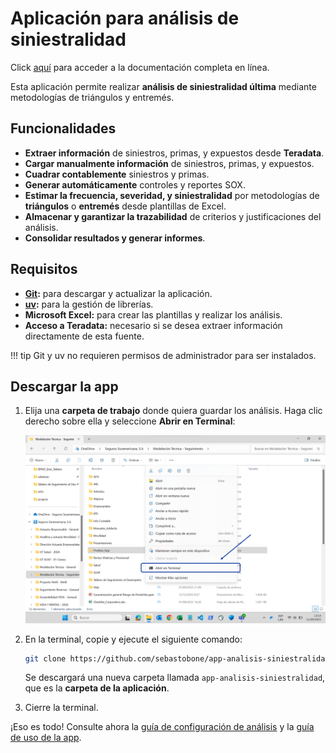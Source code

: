 # Aplicación para análisis de siniestralidad

Click [aquí](https://sebastobone.github.io/app-analisis-siniestralidad/) para acceder a la documentación completa en línea.

<!--docs-intro-start-->

Esta aplicación permite realizar **análisis de siniestralidad última** mediante metodologías de triángulos y entremés.

## Funcionalidades

- **Extraer información** de siniestros, primas, y expuestos desde **Teradata**.
- **Cargar manualmente información** de siniestros, primas, y expuestos.
- **Cuadrar contablemente** siniestros y primas.
- **Generar automáticamente** controles y reportes SOX.
- **Estimar la frecuencia, severidad, y siniestralidad** por metodologías de **triángulos** o **entremés** desde plantillas de Excel.
- **Almacenar y garantizar la trazabilidad** de criterios y justificaciones del análisis.
- **Consolidar resultados y generar informes**.

## Requisitos

- **[Git](https://git-scm.com/):** para descargar y actualizar la aplicación.
- **[uv](https://docs.astral.sh/uv/getting-started/installation/):** para la gestión de librerías.
- **Microsoft Excel:** para crear las plantillas y realizar los análisis.
- **Acceso a Teradata:** necesario si se desea extraer información directamente de esta fuente.

!!! tip
    Git y uv no requieren permisos de administrador para ser instalados.

## Descargar la app

1. Elija una **carpeta de trabajo** donde quiera guardar los análisis. Haga clic derecho sobre ella y seleccione **Abrir en Terminal**:

    ![Abrir terminal](docs/assets/abrir_terminal.png)

2. En la terminal, copie y ejecute el siguiente comando:

    ```sh
    git clone https://github.com/sebastobone/app-analisis-siniestralidad.git
    ```

    Se descargará una nueva carpeta llamada `app-analisis-siniestralidad`, que es la **carpeta de la aplicación**.

3. Cierre la terminal.

¡Eso es todo! Consulte ahora la [guía de configuración de análisis](docs/config/segmentacion.md) y la [guía de uso de la app](docs/uso/ejecutar_app.md).
